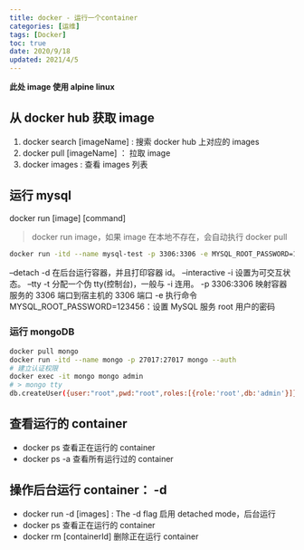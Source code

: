 ```yaml
---
title: docker - 运行一个container
categories: [运维]
tags: [Docker]
toc: true
date: 2020/9/18
updated: 2021/4/5
---
```


**此处 image 使用 alpine linux**

## 从 docker hub 获取 image

1. docker search [imageName] : 搜索 docker hub 上对应的 images
2. docker pull [imageName] ： 拉取 image
3. docker images : 查看 images 列表

## 运行 mysql

docker run [image] [command]

> docker run image，如果 image 在本地不存在，会自动执行 docker pull

```bash
docker run -itd --name mysql-test -p 3306:3306 -e MYSQL_ROOT_PASSWORD=123456 mysql
```

–detach -d 在后台运行容器，并且打印容器 id。
–interactive -i 设置为可交互状态。
–tty -t 分配一个伪 tty(控制台)，一般与 -i 连用。
-p 3306:3306 映射容器服务的 3306 端口到宿主机的 3306 端口
-e 执行命令 MYSQL_ROOT_PASSWORD=123456：设置 MySQL 服务 root 用户的密码

### 运行 mongoDB

```bash
docker pull mongo
docker run -itd --name mongo -p 27017:27017 mongo --auth
# 建立认证权限
docker exec -it mongo mongo admin
# > mongo tty
db.createUser({user:"root",pwd:"root",roles:[{role:'root',db:'admin'}]}) #  //创建用户,此用户创建成功,则后续操作都需要用户认证
```

## 查看运行的 container

- docker ps 查看正在运行的 container
- docker ps -a 查看所有运行过的 container

## 操作后台运行 container： **-d**

- docker run -d [images] : The -d flag 启用 detached mode，后台运行
- docker ps 查看正在运行的 container
- docker rm [containerId] 删除正在运行 container
